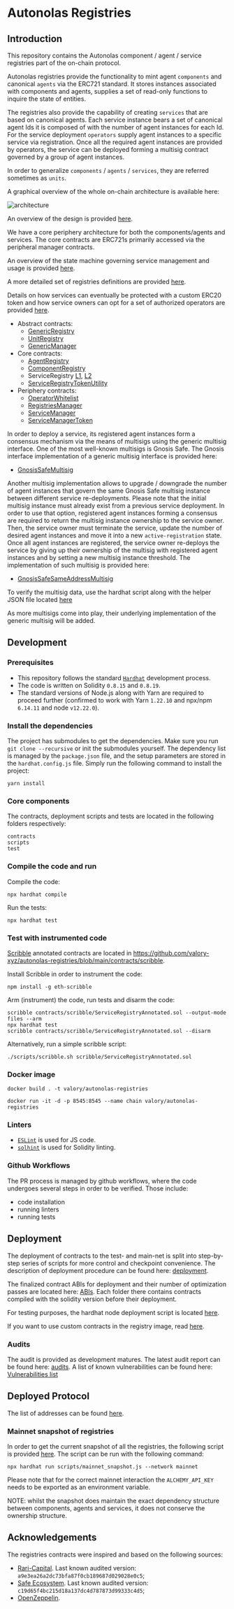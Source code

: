 # Autonolas Registries

## Introduction

This repository contains the Autonolas component / agent / service registries part of the on-chain protocol.

Autonolas registries provide the functionality to mint agent `components` and canonical `agents` via the ERC721 standard.
It stores instances associated with components and agents, supplies a set of read-only functions to inquire the state
of entities.

The registries also provide the capability of creating `services` that are based on canonical agents. Each service
instance bears a set of canonical agent Ids it is composed of with the number of agent instances for each Id. For the
service deployment `operators` supply agent instances to a specific service via registration. Once all the required
agent instances are provided by operators, the service can be deployed forming a multisig contract governed by
a group of agent instances.

In order to generalize `components` / `agents` / `services`, they are referred sometimes as `units`.

A graphical overview of the whole on-chain architecture is available here:

![architecture](https://github.com/valory-xyz/autonolas-registries/blob/main/docs/On-chain_architecture_v4.png?raw=true)

An overview of the design is provided [here](https://github.com/valory-xyz/autonolas-registries/blob/main/docs/AgentServicesFunctionality.pdf?raw=true).

We have a core periphery architecture for both the components/agents and services. The core contracts are ERC721s primarily accessed via the peripheral manager contracts.

An overview of the state machine governing service management and usage is provided [here](https://github.com/valory-xyz/autonolas-registries/blob/main/docs/FSM.md).

A more detailed set of registries definitions are provided [here](https://github.com/valory-xyz/autonolas-registries/blob/main/docs/definitions.md).

Details on how services can eventually be protected with a custom ERC20 token and how service owners can opt for a set of authorized operators are provided [here](https://github.com/valory-xyz/autonolas-registries/blob/main/docs/Secure_Autonomous_service_with_Token.pdf?raw=true).


- Abstract contracts:
  - [GenericRegistry](https://github.com/valory-xyz/autonolas-registries/blob/main/contracts/GenericRegistry.sol)
  - [UnitRegistry](https://github.com/valory-xyz/autonolas-registries/blob/main/contracts/UnitRegistry.sol)
  - [GenericManager](https://github.com/valory-xyz/autonolas-registries/blob/main/contracts/GenericManager.sol)
- Core contracts:
  - [AgentRegistry](https://github.com/valory-xyz/autonolas-registries/blob/main/contracts/AgentRegistry.sol)
  - [ComponentRegistry](https://github.com/valory-xyz/autonolas-registries/blob/main/contracts/ComponentRegistry.sol)
  - ServiceRegistry [L1](https://github.com/valory-xyz/autonolas-registries/blob/main/contracts/ServiceRegistry.sol),
    [L2](https://github.com/valory-xyz/autonolas-registries/blob/main/contracts/ServiceRegistryL2.sol)
  - [ServiceRegistryTokenUtility](https://github.com/valory-xyz/autonolas-registries/blob/main/contracts/ServiceRegistryTokenUtility.sol)
- Periphery contracts:
  - [OperatorWhitelist](https://github.com/valory-xyz/autonolas-registries/blob/main/contracts/OperatorWhitelist.sol)
  - [RegistriesManager](https://github.com/valory-xyz/autonolas-registries/blob/main/contracts/RegistriesManager.sol)
  - [ServiceManager](https://github.com/valory-xyz/autonolas-registries/blob/main/contracts/ServiceManager.sol)
  - [ServiceManagerToken](https://github.com/valory-xyz/autonolas-registries/blob/main/contracts/ServiceManagerToken.sol)

In order to deploy a service, its registered agent instances form a consensus mechanism via the means of multisigs using the generic multisig interface.
One of the most well-known multisigs is Gnosis Safe. The Gnosis interface implementation of a generic multisig interface is provided here:
- [GnosisSafeMultisig](https://github.com/valory-xyz/autonolas-registries/blob/main/contracts/multisigs/GnosisSafeMultisig.sol)

Another multisig implementation allows to upgrade / downgrade the number of agent instances that govern the same Gnosis Safe multisig instance between different service re-deployments.
Please note that the initial multisig instance must already exist from a previous service deployment.
In order to use that option, registered agent instances forming a consensus are required to return the multisig instance ownership to the service owner.
Then, the service owner must terminate the service, update the number of desired agent instances and move it into a new `active-registration` state.
Once all agent instances are registered, the service owner re-deploys the service by giving up their ownership of the multisig with registered agent instances and by setting a new multisig instance threshold.
The implementation of such multisig is provided here:
- [GnosisSafeSameAddressMultisig](https://github.com/valory-xyz/autonolas-registries/blob/main/contracts/multisigs/GnosisSafeSameAddressMultisig.sol)

To verify the multisig data, use the hardhat script along with the helper JSON file located [here](https://github.com/valory-xyz/autonolas-registries/blob/main/scripts/multisig/)

As more multisigs come into play, their underlying implementation of the generic multisig will be added.

## Development

### Prerequisites
- This repository follows the standard [`Hardhat`](https://hardhat.org/tutorial/) development process.
- The code is written on Solidity `0.8.15` and `0.8.19`.
- The standard versions of Node.js along with Yarn are required to proceed further (confirmed to work with Yarn `1.22.10` and npx/npm `6.14.11` and node `v12.22.0`).

### Install the dependencies
The project has submodules to get the dependencies. Make sure you run `git clone --recursive` or init the submodules yourself.
The dependency list is managed by the `package.json` file, and the setup parameters are stored in the `hardhat.config.js` file.
Simply run the following command to install the project:
```
yarn install
```

### Core components
The contracts, deployment scripts and tests are located in the following folders respectively:
```
contracts
scripts
test
```

### Compile the code and run
Compile the code:
```
npx hardhat compile
```
Run the tests:
```
npx hardhat test
```

### Test with instrumented code
[Scribble](https://docs.scribble.codes/) annotated contracts are located in https://github.com/valory-xyz/autonolas-registries/blob/main/contracts/scribble.

Install Scribble in order to instrument the code:
```
npm install -g eth-scribble
```
Arm (instrument) the code, run tests and disarm the code:
```
scribble contracts/scribble/ServiceRegistryAnnotated.sol --output-mode files --arm
npx hardhat test
scribble contracts/scribble/ServiceRegistryAnnotated.sol --disarm
```
Alternatively, run a simple scribble script:
```
./scripts/scribble.sh scribble/ServiceRegistryAnnotated.sol
```

### Docker image

```
docker build . -t valory/autonolas-registries
```

```
docker run -it -d -p 8545:8545 --name chain valory/autonolas-registries
```

### Linters
- [`ESLint`](https://eslint.org) is used for JS code.
- [`solhint`](https://github.com/protofire/solhint) is used for Solidity linting.


### Github Workflows
The PR process is managed by github workflows, where the code undergoes
several steps in order to be verified. Those include:
- code installation
- running linters
- running tests

## Deployment
The deployment of contracts to the test- and main-net is split into step-by-step series of scripts for more control and checkpoint convenience.
The description of deployment procedure can be found here: [deployment](https://github.com/valory-xyz/autonolas-registries/blob/main/scripts/deployment).

The finalized contract ABIs for deployment and their number of optimization passes are located here: [ABIs](https://github.com/valory-xyz/autonolas-registries/blob/main/abis).
Each folder there contains contracts compiled with the solidity version before their deployment.

For testing purposes, the hardhat node deployment script is located [here](https://github.com/valory-xyz/autonolas-registries/blob/main/deploy).

If you want to use custom contracts in the registry image, read [here](https://github.com/valory-xyz/autonolas-registries/blob/main/docs/running_with_custom_contracts.md).

### Audits
The audit is provided as development matures. The latest audit report can be found here: [audits](https://github.com/valory-xyz/autonolas-registries/blob/main/audits).
A list of known vulnerabilities can be found here: [Vulnerabilities list](https://github.com/valory-xyz/autonolas-registries/blob/main/docs/Vulnerabilities_list_registries.pdf?raw=true)

## Deployed Protocol
The list of addresses can be found [here](https://github.com/valory-xyz/autonolas-registries/blob/main/docs/mainnet_addresses).

### Mainnet snapshot of registries
In order to get the current snapshot of all the registries, the following script is provided [here](https://github.com/valory-xyz/autonolas-registries/blob/main/scripts/mainnet_snapshot.js).
The script can be run with the following command:
```
npx hardhat run scripts/mainnet_snapshot.js --network mainnet
```
Please note that for the correct mainnet interaction the `ALCHEMY_API_KEY` needs to be exported as an environment variable.

NOTE: whilst the snapshot does maintain the exact dependency structure between components, agents and services, it does not conserve the ownership structure.

## Acknowledgements
The registries contracts were inspired and based on the following sources:
- [Rari-Capital](https://github.com/Rari-Capital/solmate). Last known audited version: `a9e3ea26a2dc73bfa87f0cb189687d029028e0c5`;
- [Safe Ecosystem](https://github.com/safe-global/safe-contracts). Last known audited version: `c19d65f4bc215d18a137dc4d787873d99333c4d5`;
- [OpenZeppelin](https://github.com/OpenZeppelin/openzeppelin-contracts).
